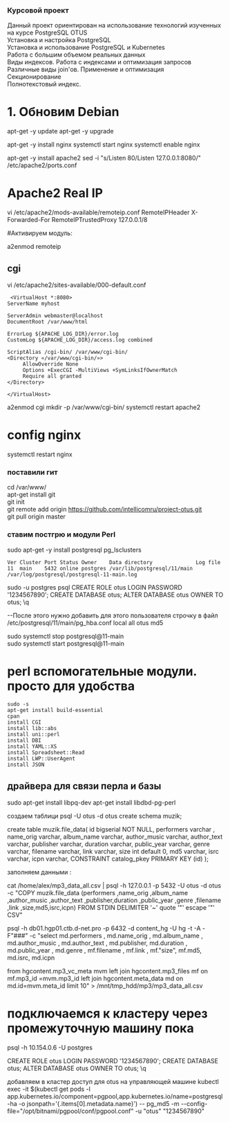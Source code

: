 ### Курсовой проект ### 
Данный проект ориентирован на использование технологий изученных на курсе PostgreSQL OTUS  
Установка и настройка PostgreSQL  
Установка и использование PostgreSQL и Kubernetes  
Работа с большим объемом реальных данных  
Виды индексов. Работа с индексами и оптимизация запросов  
Различные виды join'ов. Применение и оптимизация  
Секционирование  
Полнотекстовый индекс.  


# 1. Обновим Debian
apt-get -y update
apt-get -y upgrade


apt-get -y install nginx 
systemctl start nginx 
systemctl enable nginx 

apt-get -y install apache2 
sed -i "s/Listen 80/Listen 127.0.0.1:8080/" /etc/apache2/ports.conf

# Apache2 Real IP
vi /etc/apache2/mods-available/remoteip.conf
<IfModule remoteip_module>
  RemoteIPHeader X-Forwarded-For
  RemoteIPTrustedProxy 127.0.0.1/8
</IfModule>

#Активируем модуль:

a2enmod remoteip

## cgi 

vi /etc/apache2/sites-available/000-default.conf

```
 <VirtualHost *:8080>
ServerName myhost

ServerAdmin webmaster@localhost
DocumentRoot /var/www/html

ErrorLog ${APACHE_LOG_DIR}/error.log
CustomLog ${APACHE_LOG_DIR}/access.log combined

ScriptAlias /cgi-bin/ /var/www/cgi-bin/
<Directory «/var/www/cgi-bin/»>
     AllowOverride None
     Options +ExecCGI -MultiViews +SymLinksIfOwnerMatch
     Require all granted
</Directory>

</VirtualHost>
```
a2enmod cgi
mkdir -p /var/www/cgi-bin/
systemctl restart apache2

# config nginx 
systemctl restart nginx

### поставили гит 

cd  /var/www/  
apt-get install git  
git init  
git remote add origin https://github.com/intellicomru/project-otus.git  
git pull origin master   

### ставим постгрю и модули Perl 

sudo apt-get -y install postgresql 
 pg_lsclusters
 
 ```
Ver Cluster Port Status Owner    Data directory              Log file
11  main    5432 online postgres /var/lib/postgresql/11/main /var/log/postgresql/postgresql-11-main.log
```
sudo -u postgres psql
CREATE ROLE otus LOGIN PASSWORD '1234567890';
CREATE DATABASE otus;
 ALTER DATABASE otus OWNER TO otus;
 \q
 
 --После этого нужно добавить для этого пользователя строчку в файл 
 /etc/postgresql/11/main/pg_hba.conf 
 local   all             otus                             md5
 
sudo systemctl stop postgresql@11-main    
sudo systemctl start postgresql@11-main 



# perl вспомогательные модули. просто для удобства  

```
sudo -s 
apt-get install build-essential
cpan 
install CGI 
install lib::abs
install uni::perl
install DBI
install YAML::XS
install Spreadsheet::Read
install LWP::UserAgent
install JSON

```
## драйвера для связи перла и базы 
sudo apt-get install libpq-dev
apt-get install libdbd-pg-perl


создаем таблици
psql -U otus -d otus
create schema muzik;

create table muzik.file_data(
	id bigserial NOT NULL,
performers varchar ,
name_orig varchar,
album_name varchar,
author_music varchar, 
author_text varchar,
publisher varchar,
duration varchar,
public_year varchar,
genre varchar,
filename varchar,
link varchar,
size int default 0,
md5 varchar,
isrc varchar,
icpn varchar,
CONSTRAINT catalog_pkey PRIMARY KEY (id)
);

заполняем данными : 

cat /home/alex/mp3_data_all.csv | psql -h 127.0.0.1 -p 5432 -U otus -d otus  -c "COPY muzik.file_data (performers ,name_orig ,album_name ,author_music ,author_text ,publisher,duration ,public_year ,genre ,filename ,link ,size,md5,isrc,icpn) FROM STDIN DELIMITER '~'  quote '\"' escape '\"' CSV" 

 psql -h db01.hgp01.ctb.d-net.pro -p 6432 -d content_hg -U hg -t -A -F"###" -c "select  md.performers ,
 md.name_orig ,
 md.album_name ,
 md.author_music ,
 md.author_text ,
 md.publisher,
 md.duration ,
 md.public_year ,
 md.genre ,
 mf.filename ,
 mf.link ,
 mf."size",
 mf.md5,
 md.isrc,
 md.icpn 
 
 from hgcontent.mp3_vc_meta mvm left join hgcontent.mp3_files mf on mf.mp3_id =mvm.mp3_id left join hgcontent.meta_data md on md.id=mvm.meta_id limit 10" > /mnt/tmp_hdd/mp3/mp3_data_all.csv
 
 # подключаемся к кластеру через промежуточную машину пока 
psql -h 10.154.0.6  -U postgres

CREATE ROLE otus LOGIN PASSWORD '1234567890';
CREATE DATABASE otus;
 ALTER DATABASE otus OWNER TO otus;
 \q

добавляем в кластер доступ для otus на управляющей машине 
 kubectl exec -it $(kubectl get pods -l app.kubernetes.io/component=pgpool,app.kubernetes.io/name=postgresql-ha -o jsonpath='{.items[0].metadata.name}') -- pg_md5 -m --config-file="/opt/bitnami/pgpool/conf/pgpool.conf" -u "otus" "1234567890"

